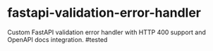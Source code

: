 # fastapi-validation-error-handler
Custom FastAPI validation error handler with HTTP 400 support and OpenAPI docs integration.
#tested
